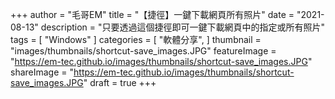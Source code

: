 +++
author = "毛哥EM"
title = "【捷徑】一鍵下載網頁所有照片"
date = "2021-08-13"
description = "只要透過這個捷徑即可一鍵下載網頁中的指定或所有照片"
tags = [
    "Windows"
]
categories = [
    "軟體分享",
]
thumbnail = "images/thumbnails/shortcut-save_images.JPG"
featureImage = "https://em-tec.github.io/images/thumbnails/shortcut-save_images.JPG"
shareImage = "https://em-tec.github.io/images/thumbnails/shortcut-save_images.JPG"
draft = true
+++